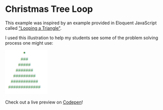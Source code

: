 <h1>Christmas Tree Loop</h1>
<p>This example was inspired by an example provided in Eloquent JavaScript called
<a href="http://eloquentjavascript.net/02_program_structure.html#i_umoXp9u0e7">"Looping a Triangle"</a>.</p>
<p>I used this illustration to help my students see some of the problem solving process one might use:</p>

![Preview](/preview.png?raw=true "Preview")

Check out a live preview on <a href="https://codepen.io/dguinn/pen/bLJOXV">Codepen</a>!
